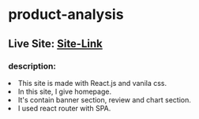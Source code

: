 # product-analysis

## Live Site: [Site-Link](https://singular-dieffenbachia-578524.netlify.app/)

### description:
<li>This site is made with React.js and vanila css.</li>
<li>In this site, I give homepage.</li>
<li>It's contain banner section, review and chart section.</li>
<li>I used react router with SPA.</li>
